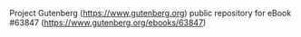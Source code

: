 Project Gutenberg (https://www.gutenberg.org) public repository for eBook #63847 (https://www.gutenberg.org/ebooks/63847)
